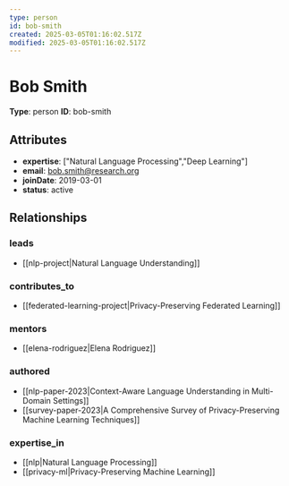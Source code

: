 ```yaml
---
type: person
id: bob-smith
created: 2025-03-05T01:16:02.517Z
modified: 2025-03-05T01:16:02.517Z
---
```


# Bob Smith

**Type**: person
**ID**: bob-smith

## Attributes

- **expertise**: ["Natural Language Processing","Deep Learning"]
- **email**: bob.smith@research.org
- **joinDate**: 2019-03-01
- **status**: active

## Relationships

### leads

- [[nlp-project|Natural Language Understanding]]

### contributes_to

- [[federated-learning-project|Privacy-Preserving Federated Learning]]

### mentors

- [[elena-rodriguez|Elena Rodriguez]]

### authored

- [[nlp-paper-2023|Context-Aware Language Understanding in Multi-Domain Settings]]
- [[survey-paper-2023|A Comprehensive Survey of Privacy-Preserving Machine Learning Techniques]]

### expertise_in

- [[nlp|Natural Language Processing]]
- [[privacy-ml|Privacy-Preserving Machine Learning]]

